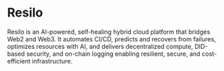 # Resilo
Resilo is an AI-powered, self-healing hybrid cloud platform that bridges Web2 and Web3. It automates CI/CD, predicts and recovers from failures, optimizes resources with AI, and delivers decentralized compute, DID-based security, and on-chain logging enabling resilient, secure, and cost-efficient infrastructure.
